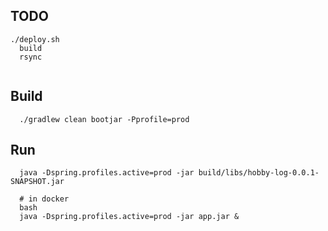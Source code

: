 ## TODO
```shell
./deploy.sh
  build
  rsync
  
```

## Build
```shell
  ./gradlew clean bootjar -Pprofile=prod
```

## Run
```shell
  java -Dspring.profiles.active=prod -jar build/libs/hobby-log-0.0.1-SNAPSHOT.jar
  
  # in docker
  bash
  java -Dspring.profiles.active=prod -jar app.jar &
```
